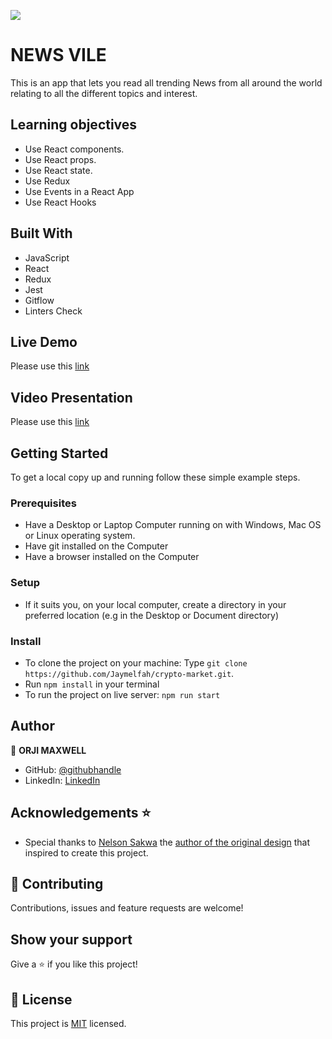 ![](https://img.shields.io/badge/Microverse-blueviolet)

# NEWS VILE

This is an app that lets you read all trending News from all around the world relating to all the different topics and interest.

## Learning objectives

- Use React components.
- Use React props.
- Use React state.
- Use Redux
- Use Events in a React App
- Use React Hooks

## Built With

- JavaScript
- React
- Redux
- Jest
- Gitflow
- Linters Check

## Live Demo

Please use this [link](https://capstone-project-g48w4j4mo-maxwell011.vercel.app/)

## Video Presentation

Please use this [link](https://www.loom.com/share/6692f68d07344eab9a3993a07465a6a0)

## Getting Started

To get a local copy up and running follow these simple example steps.

### Prerequisites

- Have a Desktop or Laptop Computer running on with Windows, Mac OS or Linux operating system.
- Have git installed on the Computer
- Have a browser installed on the Computer

### Setup

- If it suits you, on your local computer, create a directory in your preferred location (e.g in the Desktop or Document directory)

### Install

- To clone the project on your machine: Type `git clone https://github.com/Jaymelfah/crypto-market.git`.
- Run `npm install` in your terminal
- To run the project on live server:
  `npm run start`

## Author

👤 **ORJI MAXWELL**

- GitHub: [@githubhandle](https://github.com/Maxwell011)
- LinkedIn: [LinkedIn](https://www.linkedin.com/in/chukwuemeka-maxwell/)

## Acknowledgements ⭐️

- Special thanks to [Nelson Sakwa](https://www.behance.net/sakwadesignstudio) the [author of the original design](<https://www.behance.net/gallery/31579789/Ballhead-App-(Free-PSDs)>) that inspired to create this project.

## 🤝 Contributing

Contributions, issues and feature requests are welcome!

## Show your support

Give a ⭐️ if you like this project!

## 📝 License

This project is [MIT](LICENSE.md) licensed.
